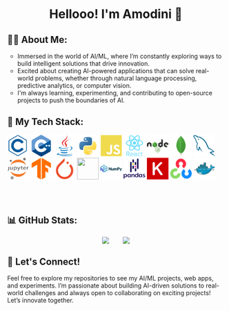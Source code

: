 <h1 align="center">Hellooo! I'm Amodini 👋</h1>

<h2>👨‍💻 About Me:</h2>
<ul type="circle">
  <li>Immersed in the world of AI/ML, where I’m constantly exploring ways to build intelligent solutions that drive innovation. </li>
  <li>Excited about creating AI-powered applications that can solve real-world problems, whether through natural language processing, predictive analytics, or computer vision. </li>
  <li>I'm always learning, experimenting, and contributing to open-source projects to push the boundaries of AI. </li>
</ul>

<h2>🚀 My Tech Stack:</h2>
<!-- Programming Languages -->
  <img height="50px" width="50px" src="https://raw.githubusercontent.com/devicons/devicon/master/icons/c/c-line.svg" />
  <img height="50px" width="50px" src="https://raw.githubusercontent.com/devicons/devicon/master/icons/cplusplus/cplusplus-original.svg"/>
  <img height="50px" width="50px" src="https://raw.githubusercontent.com/devicons/devicon/master/icons/java/java-original.svg"/>
  <img height="50px" width="50px" src="https://raw.githubusercontent.com/devicons/devicon/master/icons/python/python-original.svg"/>
  <img height="50px" width="50px" src="https://raw.githubusercontent.com/devicons/devicon/master/icons/javascript/javascript-plain.svg" />
  <img height="50px" width="50px" src="https://raw.githubusercontent.com/devicons/devicon/master/icons/react/react-original-wordmark.svg" />
  <img height="50px" width="50px" src="https://raw.githubusercontent.com/devicons/devicon/master/icons/nodejs/nodejs-original-wordmark.svg" />
  <img height="50px" width="50px" src="https://raw.githubusercontent.com/devicons/devicon/master/icons/mongodb/mongodb-original.svg" />

<!-- Databases & Tools -->

  <img height="50px" width="50px" src="https://raw.githubusercontent.com/devicons/devicon/master/icons/mysql/mysql-original.svg"/>
  <img height="50px" width="50px" src="https://raw.githubusercontent.com/devicons/devicon/master/icons/jupyter/jupyter-original-wordmark.svg"/>

<!-- AI/ML & Data Science -->

  <img height="50px" width="50px" src="https://raw.githubusercontent.com/devicons/devicon/master/icons/tensorflow/tensorflow-original.svg" />
  <img height="50px" width="50px" src="https://raw.githubusercontent.com/devicons/devicon/master/icons/pytorch/pytorch-original.svg" />
  <img height="50px" width="50px" src="https://upload.wikimedia.org/wikipedia/commons/0/05/Scikit_learn_logo_small.svg" />
  <img height="50px" width="50px" src="https://raw.githubusercontent.com/devicons/devicon/master/icons/numpy/numpy-original-wordmark.svg" />
  <img height="50px" width="50px" src="https://raw.githubusercontent.com/devicons/devicon/master/icons/pandas/pandas-original-wordmark.svg"/>
  <img height="50px" width="50px" src="https://raw.githubusercontent.com/devicons/devicon/master/icons/keras/keras-original.svg" />
  <img height="50px" width="50px" src="https://raw.githubusercontent.com/devicons/devicon/master/icons/opencv/opencv-original.svg" />


<!-- MLOps Tools -->

  <img height="50px" width="50px" src="https://raw.githubusercontent.com/devicons/devicon/master/icons/docker/docker-original.svg" />


<br><br>

<!-- Spacing for GitHub Stats -->
<h2>📊 GitHub Stats:</h2>
<div style="display: flex; justify-content: center; gap: 2rem;">
  <img src="https://github-readme-stats.vercel.app/api?username=amodinii&theme=dark&show_icons=true&count_private=true" />
  <img src="https://github-readme-stats.vercel.app/api/top-langs/?username=amodinii&theme=dark&layout=compact">
</div>

<h2>🔗 Let's Connect!</h2>
<p>Feel free to explore my repositories to see my AI/ML projects, web apps, and experiments. I’m passionate about building AI-driven solutions to real-world challenges and always open to collaborating on exciting projects! Let’s innovate together. </p>
